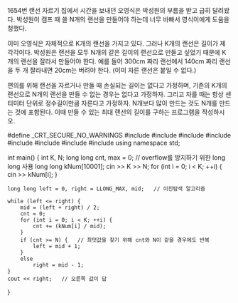 1654번 랜선 자르기
집에서 시간을 보내던 오영식은 박성원의 부름을 받고 급히 달려왔다. 박성원이 캠프 때 쓸 N개의 랜선을 만들어야 하는데 너무 바빠서 영식이에게 도움을 청했다.

이미 오영식은 자체적으로 K개의 랜선을 가지고 있다. 그러나 K개의 랜선은 길이가 제각각이다. 
박성원은 랜선을 모두 N개의 같은 길이의 랜선으로 만들고 싶었기 때문에 K개의 랜선을 잘라서 만들어야 한다. 
예를 들어 300cm 짜리 랜선에서 140cm 짜리 랜선을 두 개 잘라내면 20cm는 버려야 한다. (이미 자른 랜선은 붙일 수 없다.)

편의를 위해 랜선을 자르거나 만들 때 손실되는 길이는 없다고 가정하며, 기존의 K개의 랜선으로 N개의 랜선을 만들 수 없는 경우는 없다고 가정하자. 
그리고 자를 때는 항상 센티미터 단위로 정수길이만큼 자른다고 가정하자. N개보다 많이 만드는 것도 N개를 만드는 것에 포함된다. 
이때 만들 수 있는 최대 랜선의 길이를 구하는 프로그램을 작성하시오.



#define _CRT_SECURE_NO_WARNINGS
#include<numeric>
#include<cstdio>
#include<iostream>
#include<cstring>
#include <string>
#include <algorithm>
#include<vector>
#include <climits>
using namespace std;

int main() {
	int K, N;
	long long cnt, max = 0;   // overflow를 방지하기 위한 long long 사용
	long long kNum[10001];
	cin >> K >> N;
	for (int i = 0; i < K; ++i) {
		cin >> kNum[i];
	}

	long long left = 0, right = LLONG_MAX, mid;   // 이진탐색 알고리즘

	while (left <= right) {
		mid = (left + right) / 2;
		cnt = 0;
		for (int i = 0; i < K; ++i) {
			cnt += (kNum[i] / mid);
		}
		if (cnt >= N) {   // 최댓값을 찾기 위해 cnt와 N이 같을 경우에도 반복
			left = mid + 1;
		}
		else
			right = mid - 1;
	}
	cout << right;   // 오른쪽 값이 답
}
